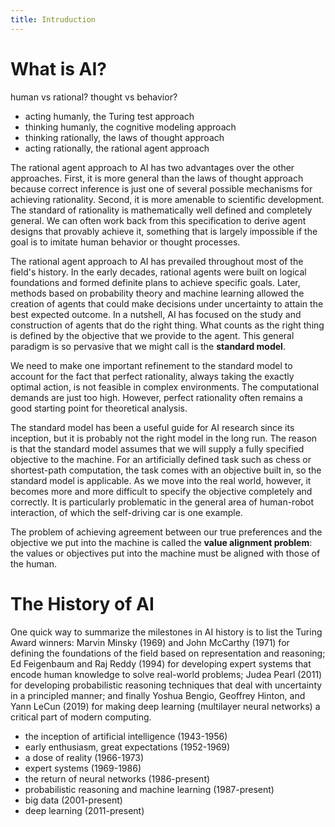 ```yaml
---
title: Intruduction
---
```


# What is AI?
human vs rational? thought vs behavior?
- acting humanly, the Turing test approach
- thinking humanly, the cognitive modeling approach
- thinking rationally, the laws of thought approach
- acting rationally, the rational agent approach

The rational agent approach to AI has two advantages over the other approaches. First, it is more general than the laws of thought approach because correct inference is just one of several possible mechanisms for achieving rationality. Second, it is more amenable to scientific development. The standard of rationality is mathematically well defined and completely general. We can often work back from this specification to derive agent designs that provably achieve it, something that is largely impossible if the goal is to imitate human behavior or thought processes.

The rational agent approach to AI has prevailed throughout most of the field's history. In the early decades, rational agents were built on logical foundations and formed definite plans to achieve specific goals. Later, methods based on probability theory and machine learning allowed the creation of agents that could make decisions under uncertainty to attain the best expected outcome. In a nutshell, AI has focused on the study and construction of agents that do the right thing. What counts as the right thing is defined by the objective that we provide to the agent. This general paradigm is so pervasive that we might call is the **standard model**. 

We need to make one important refinement to the standard model to account for the fact that perfect rationality, always taking the exactly optimal action, is not feasible in complex environments. The computational demands are just too high. However, perfect rationality often remains a good starting point for theoretical analysis.

The standard model has been a useful guide for AI research since its inception, but it is probably not the right model in the long run. The reason is that the standard model assumes that we will supply a fully specified objective to the machine. For an artificially defined task such as chess or shortest-path computation, the task comes with an objective built in, so the standard model is applicable. As we move into the real world, however, it becomes more and more difficult to specify the objective completely and correctly. It is particularly problematic in the general area of human-robot interaction, of which the self-driving car is one example.

The problem of achieving agreement between our true preferences and the objective we put into the machine is called the **value alignment problem**: the values or objectives put into the machine must be aligned with those of the human.

# The History of AI
One quick way to summarize the milestones in AI history is to list the Turing Award winners: Marvin Minsky (1969) and John McCarthy (1971) for defining the foundations of the field based on representation and reasoning; Ed Feigenbaum and Raj Reddy (1994) for developing expert systems that encode human knowledge to solve real-world problems; Judea Pearl (2011) for developing probabilistic reasoning techniques that deal with uncertainty in a principled manner; and finally Yoshua Bengio, Geoffrey Hinton, and Yann LeCun (2019) for making deep learning (multilayer neural networks) a critical part of modern computing.

- the inception of artificial intelligence (1943-1956)
- early enthusiasm, great expectations (1952-1969)
- a dose of reality (1966-1973)
- expert systems (1969-1986)
- the return of neural networks (1986-present)
- probabilistic reasoning and machine learning (1987-present)
- big data (2001-present)
- deep learning (2011-present)